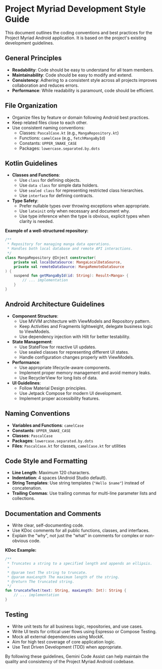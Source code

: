 # Project Myriad Development Style Guide

This document outlines the coding conventions and best practices for the Project Myriad Android application. It is based on the project's existing development guidelines.

## General Principles

- **Readability**: Code should be easy to understand for all team members.
- **Maintainability**: Code should be easy to modify and extend.
- **Consistency**: Adhering to a consistent style across all projects improves collaboration and reduces errors.
- **Performance**: While readability is paramount, code should be efficient.

## File Organization

- Organize files by feature or domain following Android best practices.
- Keep related files close to each other.
- Use consistent naming conventions:
  - Classes: `PascalCase.kt` (e.g., `MangaRepository.kt`)
  - Functions: `camelCase` (e.g., `fetchMangaById`)
  - Constants: `UPPER_SNAKE_CASE`
  - Packages: `lowercase.separated.by.dots`

## Kotlin Guidelines

- **Classes and Functions**:
  - Use `class` for defining objects.
  - Use `data class` for simple data holders.
  - Use `sealed class` for representing restricted class hierarchies.
  - Use `interface` for defining contracts.
- **Type Safety**:
  - Prefer nullable types over throwing exceptions when appropriate.
  - Use `lateinit` only when necessary and document why.
  - Use type inference when the type is obvious, explicit types when clarity is needed.

**Example of a well-structured repository:**
```kotlin
/**
 * Repository for managing manga data operations.
 * Handles both local database and remote API interactions.
 */
class MangaRepository @Inject constructor(
    private val localDataSource: MangaLocalDataSource,
    private val remoteDataSource: MangaRemoteDataSource
) {
    suspend fun getMangaById(id: String): Result<Manga> {
        // ... implementation
    }
}
```

## Android Architecture Guidelines

- **Component Structure**:
  - Use MVVM architecture with ViewModels and Repository pattern.
  - Keep Activities and Fragments lightweight, delegate business logic to ViewModels.
  - Use dependency injection with Hilt for better testability.
- **State Management**:
  - Use StateFlow for reactive UI updates.
  - Use sealed classes for representing different UI states.
  - Handle configuration changes properly with ViewModels.
- **Performance**:
  - Use appropriate lifecycle-aware components.
  - Implement proper memory management and avoid memory leaks.
  - Use RecyclerView for long lists of data.
- **UI Guidelines**:
  - Follow Material Design principles.
  - Use Jetpack Compose for modern UI development.
  - Implement proper accessibility features.

## Naming Conventions

- **Variables and Functions**: `camelCase`
- **Constants**: `UPPER_SNAKE_CASE`
- **Classes**: `PascalCase`
- **Packages**: `lowercase.separated.by.dots`
- **Files**: `PascalCase.kt` for classes, `camelCase.kt` for utilities

## Code Style and Formatting

- **Line Length**: Maximum 120 characters.
- **Indentation**: 4 spaces (Android Studio default).
- **String Templates**: Use string templates (`"Hello $name"`) instead of concatenation.
- **Trailing Commas**: Use trailing commas for multi-line parameter lists and collections.

## Documentation and Comments

- Write clear, self-documenting code.
- Use KDoc comments for all public functions, classes, and interfaces.
- Explain the "why", not just the "what" in comments for complex or non-obvious code.

**KDoc Example:**
```kotlin
/**
 * Truncates a string to a specified length and appends an ellipsis.
 *
 * @param text The string to truncate.
 * @param maxLength The maximum length of the string.
 * @return The truncated string.
 */
fun truncateText(text: String, maxLength: Int): String {
    // ... implementation
}
```

## Testing

- Write unit tests for all business logic, repositories, and use cases.
- Write UI tests for critical user flows using Espresso or Compose Testing.
- Mock all external dependencies using MockK.
- Aim for high test coverage of core application logic.
- Use Test Driven Development (TDD) when appropriate.

By following these guidelines, Gemini Code Assist can help maintain the quality and consistency of the Project Myriad Android codebase.
